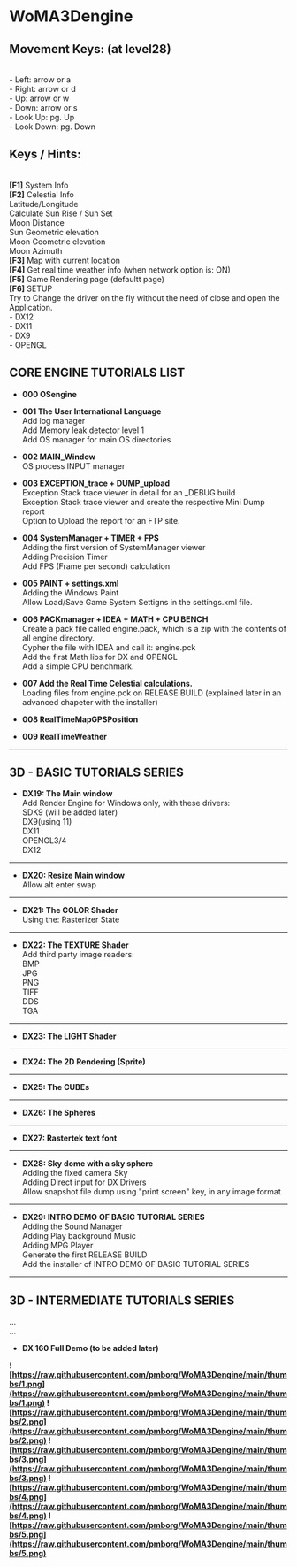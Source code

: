 # WoMA3Dengine

<h2>Movement Keys: (at level28)</h2> <br>
  - Left:		 arrow or a<br>
	 - Right:	 arrow or d<br>
	 - Up:		   arrow or w<br>
	 - Down:		 arrow or s<br>
	 - Look Up:		   pg. Up<br>
	 - Look Down:		 pg. Down<br>
  
<h2>Keys / Hints:</h2> <br>
<b>[F1]</b> System Info<br>
<b>[F2]</b> Celestial Info<br>
Latitude/Longitude<br>
Calculate Sun Rise / Sun Set<br>
Moon Distance<br>
Sun Geometric elevation<br>
Moon Geometric elevation<br>
Moon Azimuth<br>
<b>[F3]</b> Map with current location<br>
<b>[F4]</b> Get real time weather info (when network option is: ON)<br>
<b>[F5]</b> Game Rendering page (defaultt page)<br>
<b>[F6]</b> SETUP<br>
Try to Change the driver on the fly without the need of close and open the Application.<br>
- DX12<br>
- DX11<br>
- DX9<br>
- OPENGL<br>

<h2>CORE ENGINE TUTORIALS LIST</h2>

- <b>000 OSengine</b><br>

- <b>001 The User International Language</b><br>
Add log manager<br>
Add Memory leak detector level 1 <br>
Add OS manager for main OS directories<br>

- <b>002 MAIN_Window</b><br>
OS process INPUT manager<br>

- <b>003 EXCEPTION_trace + DUMP_upload</b><br>
Exception Stack trace viewer in detail for an _DEBUG build<br>
Exception Stack trace viewer and create  the respective Mini Dump report<br>
Option to Upload the report for an FTP site.<br>

- <b>004 SystemManager + TIMER + FPS</b><br>
Adding the first version of SystemManager viewer<br>
Adding Precision Timer<br>
Add FPS (Frame per second) calculation<br>

- <b>005 PAINT + settings.xml</b><br>
Adding the Windows Paint<br>
Allow Load/Save Game System Settigns in the settings.xml file.<br>

- <b>006 PACKmanager + IDEA + MATH + CPU BENCH</b><br>
Create a pack file called engine.pack, which is a zip with the contents of all engine directory.<br>
Cypher the file with IDEA and call it: engine.pck<br>
Add the first Math libs for DX and OPENGL<br>
Add a simple CPU benchmark.<br>

- <b>007 Add the Real Time Celestial calculations.</b><br>
Loading files from engine.pck on RELEASE BUILD (explained later in an advanced chapeter with the installer)<br>

- <b>008 RealTimeMapGPSPosition</b><br>

- <b>009 RealTimeWeather</b><br>

<hr>
<h2>3D - BASIC TUTORIALS SERIES</h2>

- <b>DX19: The Main window</b><br>
 Add Render Engine for Windows only, with these drivers:<br>
  SDK9 (will be added later)<br>
  DX9(using 11)<br>
  DX11<br>
  OPENGL3/4<br>
  DX12<br>
<hr>

- <b>DX20: Resize Main window</b><br>
 Allow alt enter swap
<hr>

- <b>DX21: The COLOR Shader</b><br>
 Using the: Rasterizer State
<hr>

- <b>DX22: The TEXTURE Shader</b><br>
Add third party image readers:<br>
 BMP<br>
 JPG<br>
 PNG<br>
 TIFF<br>
 DDS<br>
 TGA<br>
 <hr>

- <b>DX23: The LIGHT Shader</b>
 <hr>

- <b>DX24: The 2D Rendering (Sprite)</b>
<hr>

- <b>DX25: The CUBEs</b>
<hr>

- <b>DX26: The Spheres</b>
<hr>

- <b>DX27: Rastertek text font</b>
<hr>

- <b>DX28: Sky dome with a sky sphere</b><br>
  Adding the fixed camera Sky<br>
  Adding Direct input for DX Drivers<br>
  Allow snapshot file dump using "print screen" key, in any image format
 <hr>
 
- <b>DX29: INTRO DEMO OF BASIC TUTORIAL SERIES</b><br>
  Adding the Sound Manager<br>
  Adding Play background Music<br>
  Adding MPG Player<br>
  Generate the first RELEASE BUILD<br>
  Add the installer of INTRO DEMO OF BASIC TUTORIAL SERIES<br>
 <hr>
 
 <h2>3D - INTERMEDIATE TUTORIALS SERIES</h2>
 
 ...<br>
 ...<br>
- <b>DX 160 Full Demo (to be added later)<br>


![https://raw.githubusercontent.com/pmborg/WoMA3Dengine/main/thumbs/1.png](https://raw.githubusercontent.com/pmborg/WoMA3Dengine/main/thumbs/1.png)
![https://raw.githubusercontent.com/pmborg/WoMA3Dengine/main/thumbs/2.png](https://raw.githubusercontent.com/pmborg/WoMA3Dengine/main/thumbs/2.png)
![https://raw.githubusercontent.com/pmborg/WoMA3Dengine/main/thumbs/3.png](https://raw.githubusercontent.com/pmborg/WoMA3Dengine/main/thumbs/3.png)
![https://raw.githubusercontent.com/pmborg/WoMA3Dengine/main/thumbs/4.png](https://raw.githubusercontent.com/pmborg/WoMA3Dengine/main/thumbs/4.png)
![https://raw.githubusercontent.com/pmborg/WoMA3Dengine/main/thumbs/5.png](https://raw.githubusercontent.com/pmborg/WoMA3Dengine/main/thumbs/5.png)
